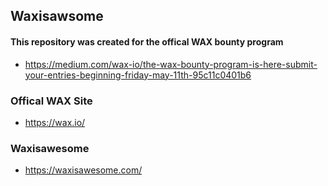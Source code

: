 ## Waxisawsome

#### This repository was created for the offical WAX bounty program
* https://medium.com/wax-io/the-wax-bounty-program-is-here-submit-your-entries-beginning-friday-may-11th-95c11c0401b6

### Offical WAX Site
* https://wax.io/

### Waxisawesome

* https://waxisawesome.com/
